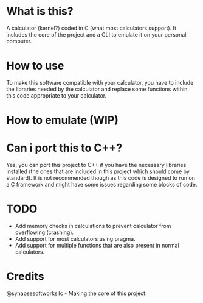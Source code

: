 # What is this?

A calculator (kernel?) coded in C (what most calculators support). It includes the core of the project and a CLI to emulate it on your personal computer.

# How to use

To make this software compatible with your calculator, you have to include the libraries needed by the calculator and replace some functions within this code appropriate to your calculator.

# How to emulate (WIP)

# Can i port this to C++?

Yes, you can port this project to C++ if you have the necessary libraries installed (the ones that are included in this project which should come by standard).
It is not recommended though as this code is designed to run on a C framework and might have some issues regarding some blocks of code.

# TODO

- Add memory checks in calculations to prevent calculator from overflowing (crashing).
- Add support for most calculators using pragma.
- Add support for multiple functions that are also present in normal calculators.

# Credits

@synapsesoftworksllc - Making the core of this project.
